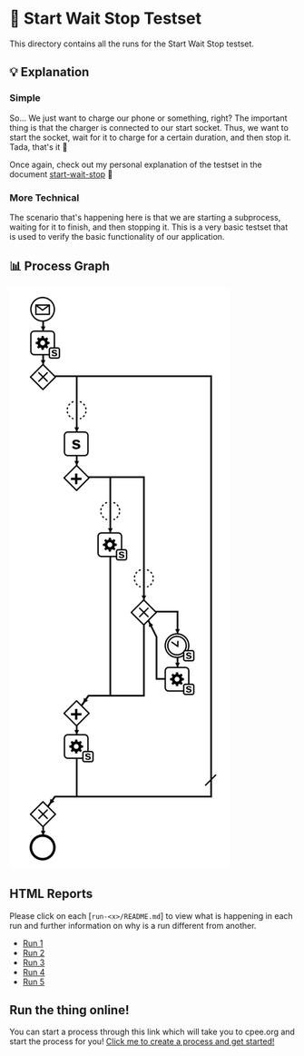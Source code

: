 # 🧪 Start Wait Stop Testset

This directory contains all the runs for the Start Wait Stop testset.

## 💡 Explanation

### Simple

So... We just want to charge our phone or something, right? The important thing is that the charger is connected to our start socket. Thus, we want to start the socket, wait for it to charge for a certain duration, and then stop it. Tada, that's it 🎉

Once again, check out my personal explanation of the testset in the document [start-wait-stop](https://raw.githubusercontent.com/ylkhayat/smart-socket-service/main/docs/testsets/start-wait-stop.pdf) 🚀

### More Technical

The scenario that's happening here is that we are starting a subprocess, waiting for it to finish, and then stopping it. This is a very basic testset that is used to verify the basic functionality of our application.

## 📊 Process Graph

![Process Graph](https://raw.githubusercontent.com/ylkhayat/smart-socket-service/main/docs/testsets/start-wait-stop/start-wait-stop.svg)

## HTML Reports

Please click on each [`run-<x>/README.md`] to view what is happening in each run and further information on why is a run different from another.

- [Run 1](run-1/README.md)
- [Run 2](run-2/README.md)
- [Run 3](run-3/README.md)
- [Run 4](run-4/README.md)
- [Run 5](run-5/README.md)

## Run the thing online!

You can start a process through this link which will take you to cpee.org and start the process for you! [Click me to create a process and get started!](https://cpee.org/flow/graph.html?load=https://raw.githubusercontent.com/ylkhayat/smart-socket-service/main/docs/testsets/start-wait-stop/start-wait-stop.xml)
